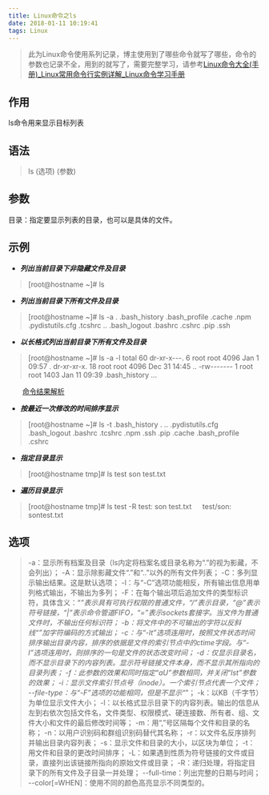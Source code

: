 ```yaml
---
title: Linux命令之ls
date: 2018-01-11 10:19:41
tags: Linux
---
```

> 此为Linux命令使用系列记录，博主使用到了哪些命令就写了哪些，命令的参数也记录不全，用到的就写了，需要完整学习，请参考[Linux命令大全(手册)_Linux常用命令行实例详解_Linux命令学习手册](http://man.linuxde.net/)    

## 作用 ##
ls命令用来显示目标列表
## 语法 ##
> ls  (选项)  (参数)

## 参数 ##
目录：指定要显示列表的目录，也可以是具体的文件。

## 示例 ##
* ___列出当前目录下非隐藏文件及目录___
> [root@hostname ~]#  ls

* ___列出当前目录下所有文件及目录___
> [root@hostname ~]#  ls  -a
.   .bash_history  .bash_profile  .cache  .npm  .pydistutils.cfg  .tcshrc
..  .bash_logout   .bashrc        .cshrc  .pip  .ssh

* ___以长格式列出当前目录下所有文件及目录___
> [root@hostname ~]# ls -a -l
total 60
dr-xr-x---.   6 root root  4096 Jan  1 09:57 .
dr-xr-xr-x.  18 root root  4096 Dec 31 14:45 ..
-rw-------    1 root root  1403 Jan 11 09:39 .bash_history
...

&emsp;&emsp;[命令结果解析](/post_sources/linuxcommands/ls-result.xml)

* ___按最近一次修改的时间排序显示___
> [root@hostname ~]#  ls  -t
.bash_history  .     ..    .pydistutils.cfg  .bash_logout   .bashrc  .tcshrc
.npm           .ssh  .pip  .cache            .bash_profile  .cshrc

* ___指定目录显示___
> [root@hostname tmp]#  ls  test
son  test.txt

* ___遍历目录显示___
> [root@hostname tmp]#  ls  test -R
>test:
>son  test.txt
>&emsp;
>test/son:
>sontest.txt

## **选项**
> -a：显示所有档案及目录（ls内定将档案名或目录名称为“.”的视为影藏，不会列出）；
-A：显示除影藏文件“.”和“..”以外的所有文件列表；
-C：多列显示输出结果。这是默认选项；
-l：与“-C”选项功能相反，所有输出信息用单列格式输出，不输出为多列；
-F：在每个输出项后追加文件的类型标识符，具体含义：“*”表示具有可执行权限的普通文件，“/”表示目录，“@”表示符号链接，“|”表示命令管道FIFO，“=”表示sockets套接字。当文件为普通文件时，不输出任何标识符；
-b：将文件中的不可输出的字符以反斜线“”加字符编码的方式输出；
-c：与“-lt”选项连用时，按照文件状态时间排序输出目录内容，排序的依据是文件的索引节点中的ctime字段。与“-l”选项连用时，则排序的一句是文件的状态改变时间；
-d：仅显示目录名，而不显示目录下的内容列表。显示符号链接文件本身，而不显示其所指向的目录列表；
-f：此参数的效果和同时指定“aU”参数相同，并关闭“lst”参数的效果；
-i：显示文件索引节点号（inode）。一个索引节点代表一个文件；
--file-type：与“-F”选项的功能相同，但是不显示“*”；
-k：以KB（千字节）为单位显示文件大小；
-l：以长格式显示目录下的内容列表。输出的信息从左到右依次包括文件名，文件类型、权限模式、硬连接数、所有者、组、文件大小和文件的最后修改时间等；
-m：用“,”号区隔每个文件和目录的名称；
-n：以用户识别码和群组识别码替代其名称；
-r：以文件名反序排列并输出目录内容列表；
-s：显示文件和目录的大小，以区块为单位；
-t：用文件和目录的更改时间排序；
-L：如果遇到性质为符号链接的文件或目录，直接列出该链接所指向的原始文件或目录；
-R：递归处理，将指定目录下的所有文件及子目录一并处理；
--full-time：列出完整的日期与时间；
--color[=WHEN]：使用不同的颜色高亮显示不同类型的。